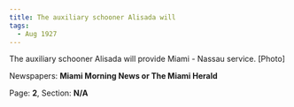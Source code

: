 ```yaml
---  
title: The auxiliary schooner Alisada will  
tags:  
  - Aug 1927  
---  
```

  
The auxiliary schooner Alisada will provide Miami - Nassau service. [Photo]  
  
Newspapers: **Miami Morning News or The Miami Herald**  
  
Page: **2**, Section: **N/A** 
